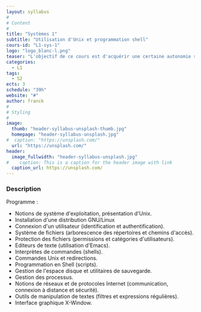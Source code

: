 ```yaml
---
layout: syllabus
#
# Content
#
title: "Systèmes 1"
subtitle: "Utilisation d'Unix et programmation shell"
cours-id: "L1-sys-1"
logo: "logo_blanc-l.png"
teaser: "L'objectif de ce cours est d'acquérir une certaine autonomie sous un environnement GNU/Linux et en programmation de scripts shell"
categories:
  - L1
tags:
  - S2
ects: 3
schedule: "39h"
website: "#"
author: franck
#
# Styling
#
image:
  thumb: "header-syllabus-unsplash-thumb.jpg"
  homepage: "header-syllabus-unsplash.jpg"
#  caption: "https://unsplash.com/"
  url: "https://unsplash.com/"
header:
  image_fullwidth: "header-syllabus-unsplash.jpg"
#    caption: This is a caption for the header image with link
  caption_url: https://unsplash.com/
---
```


###  Description ###
Programme :
- Notions de système d'exploitation, présentation d'Unix.
- Installation d'une distribution GNU/Linux
- Connexion d'un utilisateur (identification et authentification).
- Système de fichiers (arborescence des répertoires et chemins d'accès).
- Protection des fichiers (permissions et catégories d'utilisateurs).
- Editeurs de texte (utilisation d'Emacs).
- Interprètes de commandes (shells).
- Commandes Unix et redirections.
- Programmation en Shell (scripts).
- Gestion de l'espace disque et utilitaires de sauvegarde.
- Gestion des processus.
- Notions de réseaux et de protocoles Internet (communication, connexion à distance et sécurité).
- Outils de manipulation de textes (filtres et expressions régulières).
- Interface graphique X-Window.
